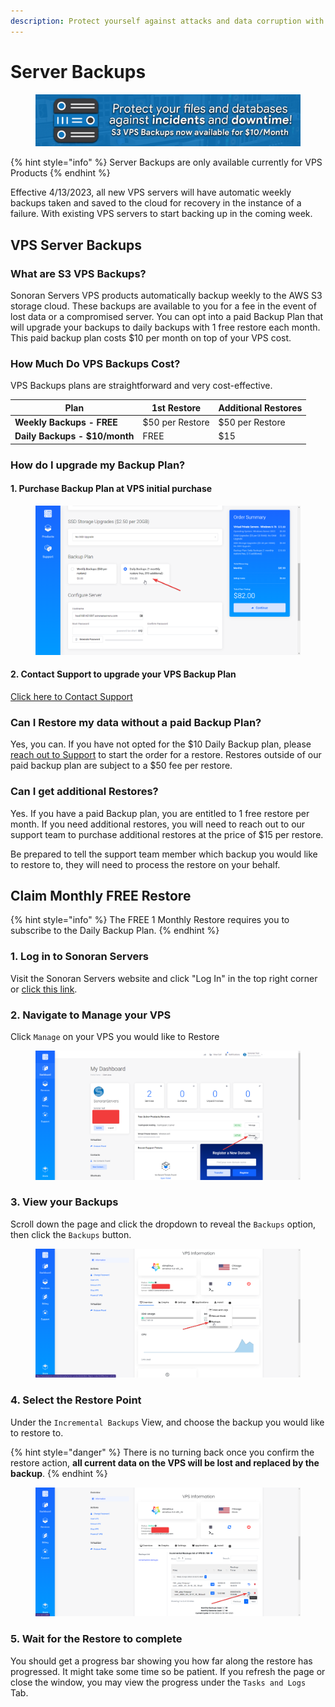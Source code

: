 ```yaml
---
description: Protect yourself against attacks and data corruption with our Backup Services!
---
```


# Server Backups

<figure><img src="../.gitbook/assets/s3banner.png" alt=""><figcaption></figcaption></figure>

{% hint style="info" %}
Server Backups are only available currently for VPS Products
{% endhint %}

Effective 4/13/2023, all new VPS servers will have automatic weekly backups taken and saved to the cloud for recovery in the instance of a failure. With existing VPS servers to start backing up in the coming week.

## VPS Server Backups

### What are S3 VPS Backups?

Sonoran Servers VPS products automatically backup weekly to the AWS S3 storage cloud. These backups are available to you for a fee in the event of lost data or a compromised server. You can opt into a paid Backup Plan that will upgrade your backups to daily backups with 1 free restore each month. This paid backup plan costs $10 per month on top of your VPS cost.

### How Much Do VPS Backups Cost?

VPS Backups plans are straightforward and very cost-effective.

| Plan                          | 1st Restore     | Additional Restores |
| ----------------------------- | --------------- | ------------------- |
| **Weekly Backups - FREE**     | $50 per Restore | $50 per Restore     |
| **Daily Backups - $10/month** | FREE            | $15                 |

### How do I upgrade my Backup Plan?

#### 1. Purchase Backup Plan at VPS initial purchase

<figure><img src="../.gitbook/assets/image (94).png" alt=""><figcaption></figcaption></figure>

#### 2. Contact Support to upgrade your VPS Backup Plan

[Click here to Contact Support](https://sonoranservers.com/contact.php)

### Can I Restore my data without a paid Backup Plan?

Yes, you can. If you have not opted for the $10 Daily Backup plan, please [reach out to Support](https://sonoranservers.com/contact.php) to start the order for a restore. Restores outside of our paid backup plan are subject to a $50 fee per restore.

### Can I get additional Restores?

Yes. If you have a paid Backup plan, you are entitled to 1 free restore per month. If you need additional restores, you will need to reach out to our support team to purchase additional restores at the price of $15 per restore.

Be prepared to tell the support team member which backup you would like to restore to, they will need to process the restore on your behalf.

## Claim Monthly FREE Restore

{% hint style="info" %}
The FREE 1 Monthly Restore requires you to subscribe to the Daily Backup Plan.
{% endhint %}

### 1. Log in to Sonoran Servers

Visit the Sonoran Servers website and click "Log In" in the top right corner or [click this link](https://sonoranservers.com/index.php?rp=/login).

### 2. Navigate to Manage your VPS

Click `Manage` on your VPS you would like to Restore

<figure><img src="../.gitbook/assets/image (103).png" alt=""><figcaption></figcaption></figure>

### 3. View your Backups

Scroll down the page and click the dropdown to reveal the `Backups` option, then click the `Backups` button.

<figure><img src="../.gitbook/assets/image (97).png" alt=""><figcaption></figcaption></figure>

### 4. Select the Restore Point

Under the `Incremental Backups` View, and choose the backup you would like to restore to.

{% hint style="danger" %}
There is no turning back once you confirm the restore action, **all current data on the VPS will be lost and replaced by the backup**.
{% endhint %}

<figure><img src="../.gitbook/assets/image (95).png" alt=""><figcaption></figcaption></figure>

### 5. Wait for the Restore to complete

You should get a progress bar showing you how far along the restore has progressed. It might take some time so be patient. If you refresh the page or close the window, you may view the progress under the `Tasks and Logs` Tab.
